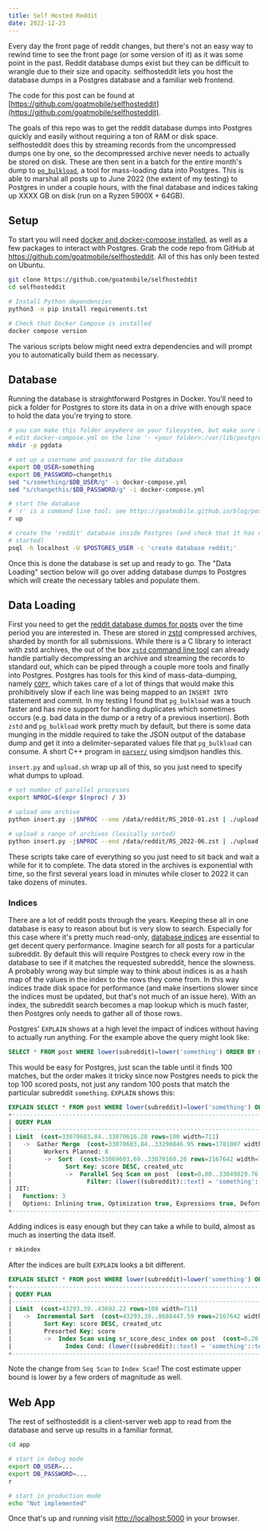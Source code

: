 ```yaml
---
title: Self Hosted Reddit
date: 2022-12-23
---
```


Every day the front page of reddit changes, but there's not an easy way to rewind time to see the front page (or some version of it) as it was some point in the past. Reddit database dumps exist but they can be difficult to wrangle due to their size and opacity. selfhosteddit lets you host the database dumps in a Postgres database and a familiar web frontend.

The code for this post can be found at [https://github.com/goatmobile/selfhosteddit](https://github.com/goatmobile/selfhosteddit).

The goals of this repo was to get the reddit database dumps into Postgres quickly and easily without requiring a ton of RAM or disk space. selfhosteddit does this by streaming records from the uncompressed dumps one by one, so the decompressed archive never needs to actually be stored on disk. These are then sent in a batch for the entire month's dump to [`pg_bulkload`](https://ossc-db.github.io/pg_bulkload/pg_bulkload.html), a tool for mass-loading data into Postgres. This is able to marshal all posts up to June 2022 (the extent of my testing) to Postgres in under a couple hours, with the final database and indices taking up XXXX GB on disk (run on a Ryzen 5900X + 64GB).

## Setup

To start you will need [docker and docker-compose installed](https://docs.docker.com/compose/install/), as well as a few packages to interact with Postgres. Grab the code repo from GitHub at https://github.com/goatmobile/selfhosteddit. All of this has only been tested on Ubuntu.

```bash
git clone https://github.com/goatmobile/selfhosteddit
cd selfhosteddit

# Install Python dependencies
python3 -m pip install requirements.txt

# Check that Docker Compose is installed
docker compose version
```

The various scripts below might need extra dependencies and will prompt you to automatically build them as necessary.

## Database

Running the database is straightforward Postgres in Docker. You'll need to pick a folder for Postgres to store its data in on a drive with enough space to hold the data you're trying to store.

```bash
# you can make this folder anywhere on your filesystem, but make sure to
# edit docker-compose.yml on the line '- <your folder>:/var/lib/postgresql/data'
mkdir -p pgdata

# set up a username and password for the database
export DB_USER=something
export DB_PASSWORD=changethis
sed "s/something/$DB_USER/g" -i docker-compose.yml
sed "s/changethis/$DB_PASSWORD/g" -i docker-compose.yml

# start the database
# 'r' is a command line tool: see https://goatmobile.github.io/blog/posts/rfile/
r up

# create the 'reddit' database inside Postgres (and check that it has correctly
# started)
psql -h localhost -U $POSTGRES_USER -c 'create database reddit;'
```

Once this is done the database is set up and ready to go. The "Data Loading" section below will go over adding database dumps to Postgres which will create the necessary tables and populate them.

## Data Loading

First you need to get the [reddit database dumps for posts](https://files.pushshift.io/reddit/submissions/) over the time period you are interested in. These are stored in [zstd](http://facebook.github.io/zstd/) compressed archives, sharded by month for all submissions. While there is a C library to interact with zstd archives, the out of the box [`zstd` command line tool](https://manpages.ubuntu.com/manpages/xenial/man1/unzstd.1.html) can already handle partially decompressing an archive and streaming the records to standard out, which can be piped through a couple more tools and finally into Postgres. Postgres has tools for this kind of mass-data-dumping, namely [`COPY`](https://www.postgresql.org/docs/current/sql-copy.html), which takes care of a lot of things that would make this prohibitively slow if each line was being mapped to an `INSERT INTO` statement and commit. In my testing I found that `pg_bulkload` was a touch faster and has nice support for handling duplicates which sometimes occurs (e.g. bad data in the dump or a retry of a previous insertion). Both `zstd` and `pg_bulkload` work pretty much by default, but there is some data munging in the middle required to take the JSON output of the database dump and get it into a delimiter-separated values file that `pg_bulkload` can consume. A short C++ program in [`parser/`]() using simdjson handles this.

`insert.py` and `upload.sh` wrap up all of this, so you just need to specify what dumps to upload.

```bash
# set number of parallel processes
export NPROC=$(expr $(nproc) / 3)

# upload one archive
python insert.py -j$NPROC --one /data/reddit/RS_2010-01.zst | ./upload.sh

# upload a range of archives (lexically sorted)
python insert.py -j$NPROC --end /data/reddit/RS_2022-06.zst | ./upload.sh
```

These scripts take care of everything so you just need to sit back and wait a while for it to complete. The data stored in the archives is exponential with time, so the first several years load in minutes while closer to 2022 it can take dozens of minutes.

### Indices

There are a lot of reddit posts through the years. Keeping these all in one database is easy to reason about but is very slow to search. Especially for this case where it's pretty much read-only, [database indices](https://en.wikipedia.org/wiki/Database_index) are essential to get decent query performance. Imagine search for all posts for a particular subreddit. By default this will require Postgres to check every row in the database to see if it matches the requested subreddit, hence the slowness. A probably wrong way but simple way to think about indices is as a hash map of the values in the index to the rows they come from. In this way indices trade disk space for performance (and make insertions slower since the indices must be updated, but that's not much of an issue here). With an index, the subreddit search becomes a map lookup which is much faster, then Postgres only needs to gather all of those rows.

Postgres' `EXPLAIN` shows at a high level the impact of indices without having to actually run anything. For the example above the query might look like:

```sql
SELECT * FROM post WHERE lower(subreddit)=lower('something') ORDER BY score desc, created_utc LIMIT 100
```

This would be easy for Postgres, just scan the table until it finds 100 matches, but the order makes it tricky since now Postgres needs to pick the top 100 scored posts, not just any random 100 posts that match the particular subreddit `something`. `EXPLAIN` shows this:

```sql
EXPLAIN SELECT * FROM post WHERE lower(subreddit)=lower('something') ORDER BY score desc, created_utc LIMIT 100
+---------------------------------------------------------------------------------------------+
| QUERY PLAN                                                                                  |
|---------------------------------------------------------------------------------------------|
| Limit  (cost=33070603.84..33070616.20 rows=100 width=711)                                   |
|   ->  Gather Merge  (cost=33070603.84..33290846.95 rows=1781007 width=711)                  |
|         Workers Planned: 8                                                                  |
|         ->  Sort  (cost=33069603.69..33070160.26 rows=2167642 width=711)                    |
|               Sort Key: score DESC, created_utc                                             |
|               ->  Parallel Seq Scan on post  (cost=0.00..33049829.76 rows=222626 width=711) |
|                     Filter: (lower((subreddit)::text) = 'something'::text)                  |
| JIT:                                                                                        |
|   Functions: 3                                                                              |
|   Options: Inlining true, Optimization true, Expressions true, Deforming true               |
+---------------------------------------------------------------------------------------------+
```

Adding indices is easy enough but they can take a while to build, almost as much as inserting the data itself.

```bash
r mkindex
```

After the indices are built `EXPLAIN` looks a bit different.

```sql
EXPLAIN SELECT * FROM post WHERE lower(subreddit)=lower('something') ORDER BY score desc, created_utc LIMIT 100
+----------------------------------------------------------------------------------------------------------+
| QUERY PLAN                                                                                               |
|----------------------------------------------------------------------------------------------------------|
| Limit  (cost=43293.39..43692.22 rows=100 width=711)                                                      |
|   ->  Incremental Sort  (cost=43293.39..8688447.59 rows=2167642 width=711)                               |
|         Sort Key: score DESC, created_utc                                                                |
|         Presorted Key: score                                                                             |
|         ->  Index Scan using sr_score_desc_index on post  (cost=0.20..8534369.93 rows=2167642 width=711) |
|               Index Cond: (lower((subreddit)::text) = 'something'::text)                                 |
+----------------------------------------------------------------------------------------------------------+
```

Note the change from `Seq Scan` to `Index Scan`! The cost estimate upper bound is lower by a few orders of magnitude as well.

## Web App

The rest of selfhosteddit is a client-server web app to read from the database and serve up results in a familiar format.

```bash
cd app

# start in debug mode
export DB_USER=...
export DB_PASSWORD=...
r

# start in production mode
echo "Not implemented"
```

Once that's up and running visit [http://localhost:5000](http://localhost:5000) in your browser.